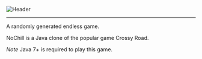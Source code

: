 ![Header][logo] <hr>
A randomly generated endless game.

NoChill is a Java clone of the popular game Crossy Road.

*Note* Java 7+ is required to play this game.

[logo]: https://github.com/OmarAshqar/NoChill/blob/master/img/nochill-header.png "Logo Title Text 2"
